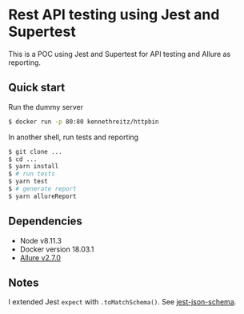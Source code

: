 # Rest API testing using Jest and Supertest

This is a POC using Jest and Supertest for API testing and Allure as reporting.

## Quick start

Run the dummy server

```sh
$ docker run -p 80:80 kennethreitz/httpbin
```

In another shell, run tests and reporting

```sh
$ git clone ...
$ cd ...
$ yarn install
$ # run tests
$ yarn test
$ # generate report
$ yarn allureReport
```

## Dependencies

- Node v8.11.3
- Docker version 18.03.1
- [Allure v2.7.0](https://github.com/allure-framework/allure2)

## Notes

I extended Jest `expect` with `.toMatchSchema()`. See [jest-json-schema](https://github.com/americanexpress/jest-json-schema).

